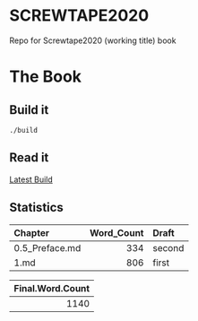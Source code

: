 
<!-- README.md is generated from README.Rmd. Please edit that file -->
SCREWTAPE2020
=============

<!-- badges: start -->
<!-- badges: end -->
Repo for Screwtape2020 (working title) book

The Book
========

Build it
--------

    ./build

Read it
-------

[Latest Build](book/final_book.md)

Statistics
----------

| Chapter         |  Word\_Count| Draft  |
|:----------------|------------:|:-------|
| 0.5\_Preface.md |          334| second |
| 1.md            |          806| first  |

|  Final.Word.Count|
|-----------------:|
|              1140|
